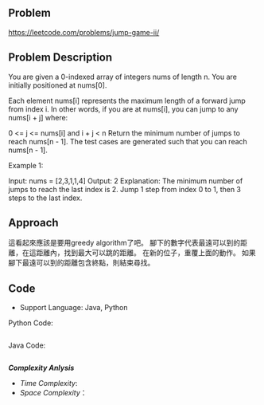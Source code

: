 ## Problem

https://leetcode.com/problems/jump-game-ii/

## Problem Description

You are given a 0-indexed array of integers nums of length n. You are initially positioned at nums[0].

Each element nums[i] represents the maximum length of a forward jump from index i. In other words, if you are at nums[i], you can jump to any nums[i + j] where:

0 <= j <= nums[i] and
i + j < n
Return the minimum number of jumps to reach nums[n - 1]. The test cases are generated such that you can reach nums[n - 1].

 

Example 1:

Input: nums = [2,3,1,1,4]
Output: 2
Explanation: The minimum number of jumps to reach the last index is 2. Jump 1 step from index 0 to 1, then 3 steps to the last index.



## Approach
這看起來應該是要用greedy algorithm了吧。
腳下的數字代表最遠可以到的距離，在這距離內，找到最大可以跳的距離。
在新的位子，重覆上面的動作。
如果腳下最遠可以到的距離包含終點，則結束尋找。

## Code

- Support Language: Java, Python

Python Code:

```py

```

Java Code:

```

```

**_Complexity Anlysis_**

- _Time Complexity_: 
- _Space Complexity_：
